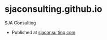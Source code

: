 # sjaconsulting.github.io
SJA Consulting

* Published at [sjaconsulting.com](https://sjaconsulting.com)